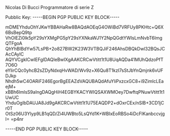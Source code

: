   Nicolas Di Bucci 
  Programmatore di serie Z


Pubblic Key:
-----BEGIN PGP PUBLIC KEY BLOCK-----

mDMEYhduOhYJKwYBBAHaRw8BAQdAOEqG4OWiBd7VRFUy8PKHtc+Q6X6BsBepQ9tp
VhOlEZi0Ik5pY29sYXMgPG5pY29sYXNkaWJ1Y2NpQGdtYWlsLmNvbT6ImgQTFgoA
QhYhBIBdYw57LsPB+2o827BW2K23W3VTBQJiF246AhsDBQkDwl32BQsJCAcCAyIC
AQYVCgkICwIEFgIDAQIeBwIXgAAKCRCwVtitt1t1U8UqAQDa41MUhQdzoPfT7O6O
eYlirCQc0yhcB2sZDyNdxqHvWAD/Wv9z+X6Qu8T1kzI7sStJbYnQmjnk6vUFDJkp
Nhdh5wC4OARiF246EgorBgEEAZdVAQUBAQdAfuYliPxzcxGC8+i9ZimlcLEaejM+
xBBh6lmlsS9aIngDAQgHiH4EGBYKACYWIQSAXWMOey7DwftqPNuwVtitt1t1UwUC
YhduOgIbDAUJA8Jd9gAKCRCwVtitt1t1U75EAQDP2+dOxrCEx/nSlB+3CD1jCr0T
OtSz06U3Ylyp9LB1qQD/Zi4UWBto5LsQYd1K+WBIxEoRBSo4iDcFIKanbccvjgI=
=p4nr

-----END PGP PUBLIC KEY BLOCK-----
